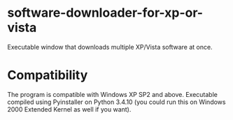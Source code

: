 # software-downloader-for-xp-or-vista
Executable window that downloads multiple XP/Vista software at once. 


# Compatibility
The program is compatible with Windows XP SP2 and above. Executable compiled using Pyinstaller on Python 3.4.10 (you could run this on Windows 2000 Extended Kernel as well if you want). 
